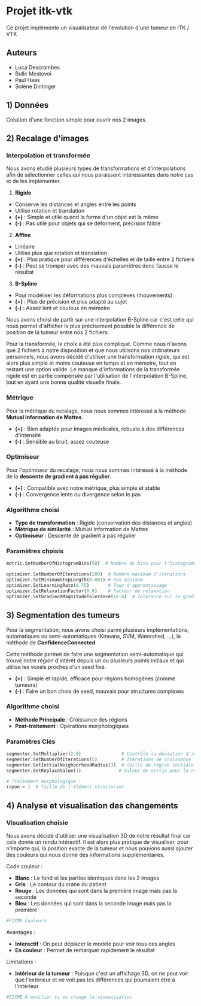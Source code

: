 # Projet itk-vtk

Ce projet implémente un visualisateur de l'evolution d'une tumeur en ITK / VTK

## Auteurs
- Luca Descrambes
- Bulle Mostovoi
- Paul Haas
- Solène Dintinger

## 1) Données
Création d'une fonction simple pour ouvrir nos 2 images.

## 2) Recalage d'images

### Interpolation et transformée

Nous avons étudié plusieurs types de transformations et d'interpolations afin de sélectionner celles qui nous paraissent intéressantes dans notre cas et de les implémenter.

1. **Rigide**
- Conserve les distances et angles entre les points
- Utilise rotation et translation
- **(+)** : Simple et utile quand la forme d'un objet est la même
- **(-)** : Pas utile pour objets qui se déforment, précision faible

2. **Affine**
- Linéaire
- Utilise plus que rotation et translation
- **(+)** : Plus pratique pour différences d'échelles et de taille entre 2 fichiers
- **(-)** : Peut se tromper avec des mauvais paramètres donc fausse le résultat

3. **B-Spline**
- Pour modéliser les déformations plus complexes (mouvements)
- **(+)** : Plus de précision et plus adapté au sujet
- **(-)** : Assez lent et couteux en mémoire

Nous avons choisi de partir sur une interpolation B-Spline car c'est celle qui nous permet d'afficher le plus précisement possible la différence de position de la tumeur entre nos 2 fichiers.

Pour la transformée, le choix a été plus compliqué. Comme nous n'avons que 2 fichiers à notre disposition et que nous utilisons nos ordinateurs personnels, nous avons décidé d'utiliser une transformation rigide, qui est alors plus simple et moins couteuse en temps et en mémoire, tout en restant une option valide. Le manque d'informations de la transformée rigide est en partie compensée par l'utilisation de l'interpolation B-Spline, tout en ayant une bonne qualité visuelle finale.

### Métrique

Pour la métrique du recalage, nous nous sommes intéressé à la méthode **Mutual Information de Mattes**.
- **(+)** : Bien adaptée pour images médicales, robuste à des différences d'intensité
- **(-)** : Sensible au bruit, assez couteuse


### Optimiseur

Pour l'optimiseur du recalage, nous nous sommes intéressé à la méthode de la **descente de gradient à pas régulier**.
- **(+)** : Compatible avec notre métrique, plus simple et stable
- **(-)** : Convergence lente ou divergence selon le pas



### Algorithme choisi
- **Type de transformation** : Rigide (conservation des distances et angles)
- **Métrique de similarité** : Mutual Information de Mattes
- **Optimiseur** : Descente de gradient à pas régulier

### Paramètres choisis
```python
metric.SetNumberOfHistogramBins(50)  # Nombre de bins pour l'histogramme de l'information mutuelle

optimizer.SetNumberOfIterations(200)  # Nombre maximum d'itérations
optimizer.SetMinimumStepLength(0.001) # Pas minimum
optimizer.SetLearningRate(0.75)       # Taux d'apprentissage
optimizer.SetRelaxationFactor(0.8)    # Facteur de relaxation
optimizer.SetGradientMagnitudeTolerance(1e-4)  # Tolérance sur le gradient
```

## 3) Segmentation des tumeurs

Pour la segmentation, nous avons choisi parmi plusieurs implémentations, automatiques ou semi-automatiques (Kmeans, SVM, Watershed, ...), la méthode de **ConfidenceConnected**.

Cette méthode permet de faire une segmentation semi-automatique qui trouve notre région d'intérêt depuis un ou plusieurs points initiaux et qui utilise les voxels proches d'un seed fixé.

- **(+)** : Simple et rapide, efficace pour régions homogènes (comme tumeurs)
- **(-)** : Faire un bon choix de seed, mauvais pour structures complexes


### Algorithme choisi
- **Méthode Principale** : Croissance des régions
- **Post-traitement** : Opérations morphologiques


### Paramètres Clés
```python
segmenter.SetMultiplier(2.0)               # Contrôle la déviation d'intensité
segmenter.SetNumberOfIterations(5)         # Itérations de croissance
segmenter.SetInitialNeighborhoodRadius(3)  # Taille de région initiale
segmenter.SetReplaceValue(1)              # Valeur de sortie pour la région segmentée

# Traitement morphologique :
rayon = 1  # Taille de l'élément structurant
```

## 4) Analyse et visualisation des changements

### Visualisation choisie

Nous avons décidé d'utiliser une visualisation 3D de notre résultat final car cela donne un rendu intéractif. Il est alors plus pratique de visualiser, pour n'importe qui, la position exacte de la tumeur et nous pouvons aussi ajouter des couleurs qui nous donne des informations supplémentaires.

Code couleur :
- **Blanc** : Le fond et les parties identiques dans les 2 images
- **Gris** : Le contour du crane du patient
- **Rouge** : Les données qui sont dans la première image mais pas la seconde
- **Bleu** : Les données qui sont dans la seconde image mais pas la première
```python
#FIXME Couleurs
```

Avantages :
- **Interactif** : On peut déplacer le modèle pour voir tous ces angles
- **En couleur** : Permet de remarquer rapidement le résultat

Limitations :
- **Intérieur de la tumeur** : Puisque c'est un affichage 3D, on ne peut voir que l'extérieur et ne voit pas les différences qui pourraient être à l'intérieur

```python
#FIXME A modifier si on change la visualisation
```